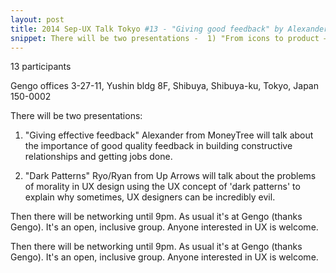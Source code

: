 ```yaml
---
layout: post
title: 2014 Sep-UX Talk Tokyo #13 - "Giving good feedback" by Alexander Auld & "Dark Patterns" by Ryan Barkataki
snippet: There will be two presentations -  1) "From icons to product — an evolution of design at Ustwo" -
---
```

13 participants

Gengo offices 3-27-11, Yushin bldg 8F, Shibuya, Shibuya-ku, Tokyo, Japan 150-0002

There will be two presentations:

1) "Giving effective feedback"
Alexander from MoneyTree will talk about the importance of good quality feedback in building constructive relationships and getting jobs done.

2) "Dark Patterns"
Ryo/Ryan from Up Arrows will talk about the problems of morality in UX design using the UX concept of 'dark patterns' to explain why sometimes, UX designers can be incredibly evil.

Then there will be networking until 9pm. As usual it's at Gengo (thanks Gengo). It's an open, inclusive group. Anyone interested in UX is welcome.

Then there will be networking until 9pm. As usual it's at Gengo (thanks Gengo). It's an open, inclusive group. Anyone interested in UX is welcome.

